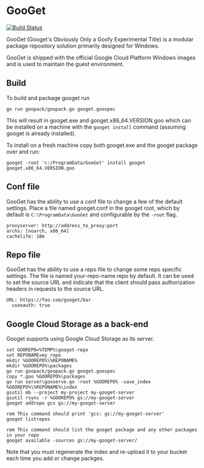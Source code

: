 # GooGet

[![Build Status](https://travis-ci.org/google/googet.svg?branch=master)](https://travis-ci.org/google/googet)

GooGet (Googet's Obviously Only a Goofy Experimental Title) is a modular
package repository solution primarily designed for Windows.

GooGet is shipped with the official Google Cloud Platform Windows images and is
used to maintain the guest environment.

## Build

To build and package googet run

```
go run goopack/goopack.go googet.goospec
```

This will result in googet.exe and googet.x86_64.VERSION.goo which can be installed on a
machine with the `googet install` command (assuming googet is already
installed).

To install on a fresh machine copy both googet.exe and the googet package
over and run:

```
googet -root 'c:/ProgramData/GooGet' install googet googet.x86_64.VERSION.goo
```

## Conf file

GooGet has the ability to use a conf file to change a few of the default settings.
Place a file named googet.conf in the googet root, which by default is
`C:\ProgramData\GooGet` and configurable by the `-root` flag.


```
proxyserver: http://address_to_proxy:port
archs: [noarch, x86_64]
cachelife: 10m
```

## Repo file

GooGet has the ability to use a repo file to change some repo specific settings.
The file is named your-repo-name.repo by default. It can be used to set the
source URL and indicate that the client should pass authorization headers in 
requests to the source URL.

```
URL: https://foo.com/googet/bar
  useoauth: true
```

## Google Cloud Storage as a back-end

Googet supports using Google Cloud Storage as its server.

```
set GOOREPO=%TEMP%\googet-repo
set REPONAME=my_repo
mkdir %GOOREPO%\%REPONAME%
mkdir %GOOREPO%\packages
go run goopack/goopack.go googet.goospec
copy *.goo %GOOREPO%\packages
go run server\gooserve.go -root %GOOREPO% -save_index %GOOREPO%\%REPONAME%\index
gsutil mb --project my-project my-googet-server
gsutil rsync -r %GOOREPO% gs://my-googet-server
googet addrepo gcs gs://my-googet-server

rem This command should print 'gcs: gs://my-googet-server'
googet listrepos

rem This command should list the googet package and any other packages in your repo
googet available -sources gs://my-googet-server/

```

Note that you must regenerate the index and re-upload it to your bucket each time
you add or change packges.
